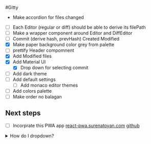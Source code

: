 #Gitty

- Make accordion for files changed
- [ ] Each Editor (regular or diff) should be able to derive its filePath
- [ ] Make a wrapper component around Editor and DiffEditor
- [ ] Commit (derive hash, prevHash) Created Modified
- [x] Make paper background color grey from palette
- [ ] prettify Header compomnent
- [x] Add Modified files
- [x] Add Material UI
  - [x] Drop down for selecting commit
- [ ] Add dark theme
- [ ] Add default settings
  - [ ] Add monaco editor themes
- [ ] Add colors palette
- [ ] Make order no balagan

## Next steps

- [ ] Incorprate this PWA app [react-pwa.surenatoyan.com](https://react-pwa.surenatoyan.com/page-2) [github](https://github.com/suren-atoyan/react-pwa)

<details>
<summary>How do I dropdown?</summary>
<br>
This is how you dropdown.
<br><br>
<pre>
&lt;details&gt;
&lt;summary&gt;How do I dropdown?&lt;&#47;summary&gt;
&lt;br&gt;
This is how you dropdown.
&lt;&#47;details&gt;
</pre>
</details>
